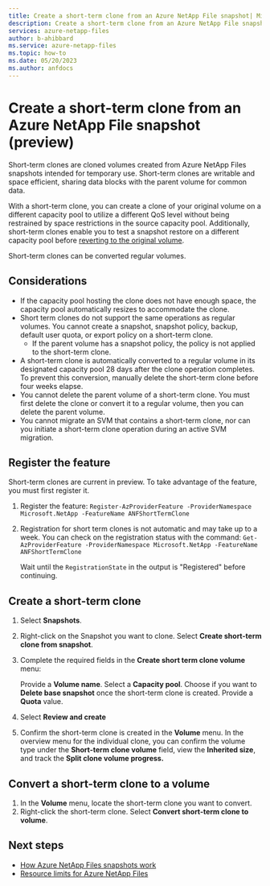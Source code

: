 ```yaml
---
title: Create a short-term clone from an Azure NetApp File snapshot| Microsoft Learn
description: Create a short-term clone from an Azure NetApp File snapshot.
services: azure-netapp-files
author: b-ahibbard
ms.service: azure-netapp-files
ms.topic: how-to
ms.date: 05/20/2023
ms.author: anfdocs
---
```

# Create a short-term clone from an Azure NetApp File snapshot (preview)

Short-term clones are cloned volumes created from Azure NetApp Files snapshots intended for temporary use. Short-term clones are writable and space efficient, sharing data blocks with the parent volume for common data. 

With a short-term clone, you can create a clone of your original volume on a different capacity pool to utilize a different QoS level without being restrained by space restrictions in the source capacity pool. Additionally, short-term clones enable you to test a snapshot restore on a different capacity pool before [reverting to the original volume](snapshots-revert-volume.md). 

Short-term clones can be converted regular volumes. 

## Considerations 

* If the capacity pool hosting the clone does not have enough space, the capacity pool automatically resizes to accommodate the clone. 
* Short term clones do not support the same operations as regular volumes. You cannot create a snapshot, snapshot policy, backup, default user quota, or export policy on a short-term clone. 
    * If the parent volume has a snapshot policy, the policy is not applied to the short-term clone.
    <!-- can you disable on the clone if errors are there? -->
* A short-term clone is automatically converted to a regular volume in its designated capacity pool 28 days after the clone operation completes. To prevent this conversion, manually delete the short-term clone before four weeks elapse. 
* You cannot delete the parent volume of a short-term clone. You must first delete the clone or convert it to a regular volume, then you can delete the parent volume. 
* You cannot migrate an SVM that contains a short-term clone, nor can you initiate a short-term clone operation during an active SVM migration. 

<!-- operations prevented during clone or split? -->
<!-- is there a limit to the number of clones you can make? Beyond space of course -->

## Register the feature

Short-term clones are current in preview. To take advantage of the feature, you must first register it. 

1. Register the feature:
    `Register-AzProviderFeature -ProviderNamespace Microsoft.NetApp -FeatureName ANFShortTermClone`
1. Registration for short term clones is not automatic and may take up to a week. You can check on the registration status with the command: 
    `Get-AzProviderFeature -ProviderNamespace Microsoft.NetApp -FeatureName ANFShortTermClone`

    Wait until the `RegistrationState` in the output is "Registered" before continuing. 

<!-- waitlist? given that it is not automatic -->

## Create a short-term clone

1. Select **Snapshots**.
1. Right-click on the Snapshot you want to clone. Select **Create short-term clone from snapshot**.
1. Complete the required fields in the **Create short term clone volume** menu:

	Provide a **Volume name**.
	Select a **Capacity pool**.
	Choose if you want to **Delete base snapshot** once the short-term clone is created. 
	Provide a **Quota** value.

1. Select **Review and create**
1. Confirm the short-term clone is created in the **Volume** menu. In the overview menu for the individual clone, you can confirm the volume type under the **Short-term clone volume** field, view the **Inherited size**, and track the **Split clone volume progress.**

## Convert a short-term clone to a volume

1. In the **Volume** menu, locate the short-term clone you want to convert.
1. Right-click the short-term clone. Select **Convert short-term clone to volume**.

## Next steps
* [How Azure NetApp Files snapshots work](snapshots-introduction.md)
* [Resource limits for Azure NetApp Files](azure-netapp-files-resource-limits.md)
